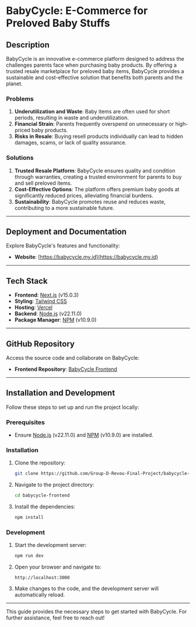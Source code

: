 # BabyCycle: E-Commerce for Preloved Baby Stuffs

## Description
BabyCycle is an innovative e-commerce platform designed to address the challenges parents face when purchasing baby products. By offering a trusted resale marketplace for preloved baby items, BabyCycle provides a sustainable and cost-effective solution that benefits both parents and the planet.

### Problems
1. **Underutilization and Waste**: Baby items are often used for short periods, resulting in waste and underutilization.
2. **Financial Strain**: Parents frequently overspend on unnecessary or high-priced baby products.
3. **Risks in Resale**: Buying resell products individually can lead to hidden damages, scams, or lack of quality assurance.

### Solutions
1. **Trusted Resale Platform**: BabyCycle ensures quality and condition through warranties, creating a trusted environment for parents to buy and sell preloved items.
2. **Cost-Effective Options**: The platform offers premium baby goods at significantly reduced prices, alleviating financial burdens.
3. **Sustainability**: BabyCycle promotes reuse and reduces waste, contributing to a more sustainable future.

---

## Deployment and Documentation
Explore BabyCycle's features and functionality:
- **Website**: [https://babycycle.my.id](https://babycycle.my.id)

---

## Tech Stack
- **Frontend**: [Next.js](https://nextjs.org/) (v15.0.3)
- **Styling**: [Tailwind CSS](https://tailwindcss.com/)
- **Hosting**: [Vercel](https://vercel.com/)
- **Backend**: [Node.js](https://nodejs.org/) (v22.11.0)
- **Package Manager**: [NPM](https://www.npmjs.com/) (v10.9.0)

---

## GitHub Repository
Access the source code and collaborate on BabyCycle:
- **Frontend Repository**: [BabyCycle Frontend](https://github.com/Group-D-Revou-Final-Project/babycycle-frontend.git)

---

## Installation and Development
Follow these steps to set up and run the project locally:

### Prerequisites
- Ensure [Node.js](https://nodejs.org/) (v22.11.0) and [NPM](https://www.npmjs.com/) (v10.9.0) are installed.

### Installation
1. Clone the repository:
   ```bash
   git clone https://github.com/Group-D-Revou-Final-Project/babycycle-frontend.git
   ```
2. Navigate to the project directory:
   ```bash
   cd babycycle-frontend
   ```
3. Install the dependencies:
   ```bash
   npm install
   ```

### Development
1. Start the development server:
   ```bash
   npm run dev
   ```
2. Open your browser and navigate to:
   ```
   http://localhost:3000
   ```

3. Make changes to the code, and the development server will automatically reload.

---

This guide provides the necessary steps to get started with BabyCycle. For further assistance, feel free to reach out!

